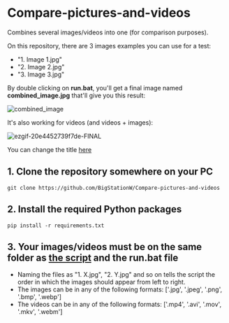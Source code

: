 # Compare-pictures-and-videos
Combines several images/videos into one (for comparison purposes).

On this repository, there are 3 images examples you can use for a test:
- "1. Image 1.jpg"
- "2. Image 2.jpg"
- "3. Image 3.jpg"

By double clicking on **run.bat**, you'll get a final image named **combined_image.jpg** that'll give you this result:

![combined_image](https://github.com/user-attachments/assets/d2ddfeae-d2c7-4c2b-8f37-f9d9977715f0)

It's also working for videos (and videos + images):

![ezgif-20e4452739f7de-FINAL](https://github.com/user-attachments/assets/aa8f5096-abd6-4158-9757-d550b9894af6)

You can change the title [here](https://github.com/BigStationW/Compare-pictures-and-videos/blob/84460cbd278c0941f949293ba9e933315ca85b19/combine.py#L19)


## 1. Clone the repository somewhere on your PC
```git clone https://github.com/BigStationW/Compare-pictures-and-videos```


## 2. Install the required Python packages
```pip install -r requirements.txt```

## 3. Your images/videos must be on the same folder as [the script](https://github.com/BigStationW/Compare-pictures/blob/main/combine.py) and the run.bat file
- Naming the files as "1. X.jpg", "2. Y.jpg" and so on tells the script the order in which the images should appear from left to right.
- The images can be in any of the following formats: ['.jpg', '.jpeg', '.png', '.bmp', '.webp']
- The videos can be in any of the following formats: ['.mp4', '.avi', '.mov', '.mkv', '.webm']


